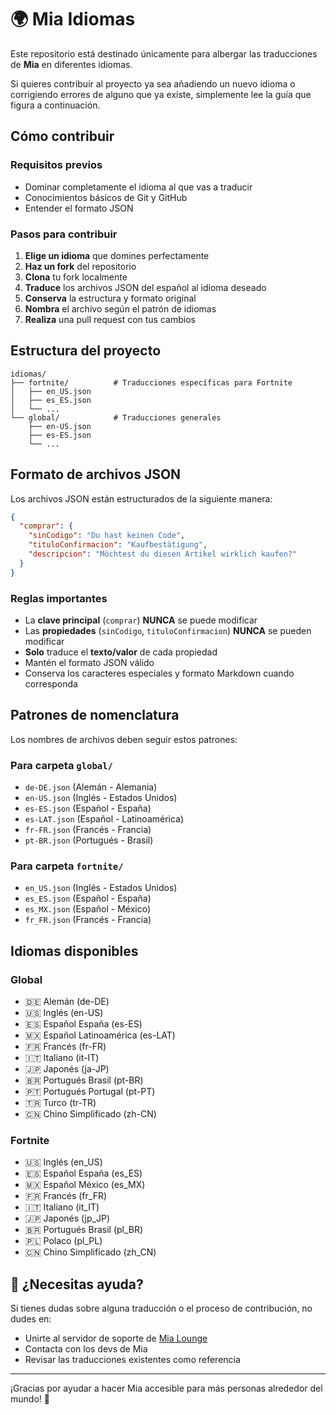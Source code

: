 # 🌍 Mia Idiomas

Este repositorio está destinado únicamente para albergar las traducciones de **Mia** en diferentes idiomas.

Si quieres contribuir al proyecto ya sea añadiendo un nuevo idioma o corrigiendo errores de alguno que ya existe, simplemente lee la guía que figura a continuación.

## Cómo contribuir

### Requisitos previos
- Dominar completamente el idioma al que vas a traducir
- Conocimientos básicos de Git y GitHub
- Entender el formato JSON

### Pasos para contribuir
1. **Elige un idioma** que domines perfectamente
2. **Haz un fork** del repositorio
3. **Clona** tu fork localmente
4. **Traduce** los archivos JSON del español al idioma deseado
5. **Conserva** la estructura y formato original
6. **Nombra** el archivo según el patrón de idiomas
7. **Realiza** una pull request con tus cambios

## Estructura del proyecto

```
idiomas/
├── fortnite/          # Traducciones específicas para Fortnite
│   ├── en_US.json
│   ├── es_ES.json
│   └── ...
└── global/            # Traducciones generales
    ├── en-US.json
    ├── es-ES.json
    └── ...
```

## Formato de archivos JSON

Los archivos JSON están estructurados de la siguiente manera:

```json
{
  "comprar": {
    "sinCodigo": "Du hast keinen Code",
    "tituloConfirmacion": "Kaufbestätigung",
    "descripcion": "Möchtest du diesen Artikel wirklich kaufen?"
  }
}
```

### Reglas importantes
- La **clave principal** (`comprar`) **NUNCA** se puede modificar
- Las **propiedades** (`sinCodigo`, `tituloConfirmacion`) **NUNCA** se pueden modificar
- **Solo** traduce el **texto/valor** de cada propiedad
- Mantén el formato JSON válido
- Conserva los caracteres especiales y formato Markdown cuando corresponda

## Patrones de nomenclatura

Los nombres de archivos deben seguir estos patrones:

### Para carpeta `global/`
- `de-DE.json` (Alemán - Alemania)
- `en-US.json` (Inglés - Estados Unidos)
- `es-ES.json` (Español - España)
- `es-LAT.json` (Español - Latinoamérica)
- `fr-FR.json` (Francés - Francia)
- `pt-BR.json` (Portugués - Brasil)

### Para carpeta `fortnite/`
- `en_US.json` (Inglés - Estados Unidos)
- `es_ES.json` (Español - España)
- `es_MX.json` (Español - México)
- `fr_FR.json` (Francés - Francia)

## Idiomas disponibles

### Global
- 🇩🇪 Alemán (de-DE)
- 🇺🇸 Inglés (en-US)
- 🇪🇸 Español España (es-ES)
- 🇲🇽 Español Latinoamérica (es-LAT)
- 🇫🇷 Francés (fr-FR)
- 🇮🇹 Italiano (it-IT)
- 🇯🇵 Japonés (ja-JP)
- 🇧🇷 Portugués Brasil (pt-BR)
- 🇵🇹 Portugués Portugal (pt-PT)
- 🇹🇷 Turco (tr-TR)
- 🇨🇳 Chino Simplificado (zh-CN)

### Fortnite
- 🇺🇸 Inglés (en_US)
- 🇪🇸 Español España (es_ES)
- 🇲🇽 Español México (es_MX)
- 🇫🇷 Francés (fr_FR)
- 🇮🇹 Italiano (it_IT)
- 🇯🇵 Japonés (jp_JP)
- 🇧🇷 Portugués Brasil (pl_BR)
- 🇵🇱 Polaco (pl_PL)
- 🇨🇳 Chino Simplificado (zh_CN)

## 🤔 ¿Necesitas ayuda?

Si tienes dudas sobre alguna traducción o el proceso de contribución, no dudes en:
- Unirte al servidor de soporte de [Mia Lounge](https://discord.gg/miabot)
- Contacta con los devs de Mia
- Revisar las traducciones existentes como referencia

---

¡Gracias por ayudar a hacer Mia accesible para más personas alrededor del mundo! 🌟